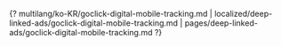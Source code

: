 {? multilang/ko-KR/goclick-digital-mobile-tracking.md | localized/deep-linked-ads/goclick-digital-mobile-tracking.md | pages/deep-linked-ads/goclick-digital-mobile-tracking.md ?}
